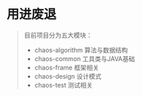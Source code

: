 # 用进废退
> 目前项目分为五大模块：
> - chaos-algorithm 算法与数据结构
> - chaos-common 工具类与JAVA基础
> - chaos-frame 框架相关
> - chaos-design 设计模式
> - chaos-test 测试相关
